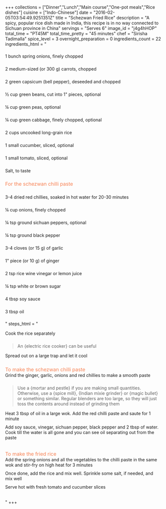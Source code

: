 +++
collections = ["Dinner","Lunch","Main course","One-pot meals","Rice dishes"]
cuisine = ["Indo-Chinese"]
date = "2016-02-05T03:54:49.9251351Z"
title = "Schezwan Fried Rice"
description = "A spicy, popular rice dish made in India, this recipe is in no way connected to Sichuan province in China"
servings = "Serves 6"
image_id = "j4g4hHOP"
total_time = "PT45M"
total_time_pretty = "45 minutes"
chef = "Sirisha Tadimalla"
spice_level = 3
overnight_preparation = 0
ingredients_count = 22
ingredients_html = "<ul style='padding-left: 0; list-style: none;'><li itemprop='recipeIngredient' style='margin: 8px 0px;padding: 8px 0px;'>1 bunch spring onions, finely chopped</li><li itemprop='recipeIngredient' style='margin: 8px 0px;padding: 8px 0px;'>2 medium-sized (or 300 g) carrots, chopped</li><li itemprop='recipeIngredient' style='margin: 8px 0px;padding: 8px 0px;'>2 green capsicum (bell pepper), deseeded and chopped</li><li itemprop='recipeIngredient' style='margin: 8px 0px;padding: 8px 0px;'>½ cup green beans, cut into 1\" pieces, optional</li><li itemprop='recipeIngredient' style='margin: 8px 0px;padding: 8px 0px;'>¼ cup green peas, optional</li><li itemprop='recipeIngredient' style='margin: 8px 0px;padding: 8px 0px;'>¼ cup green cabbage, finely chopped, optional</li><li itemprop='recipeIngredient' style='margin: 8px 0px;padding: 8px 0px;'>2 cups uncooked long-grain rice</li><li itemprop='recipeIngredient' style='margin: 8px 0px;padding: 8px 0px;'>1 small cucumber, sliced, optional</li><li itemprop='recipeIngredient' style='margin: 8px 0px;padding: 8px 0px;'>1 small tomato, sliced, optional</li><li itemprop='recipeIngredient' style='margin: 8px 0px;padding: 8px 0px;'>Salt, to taste</li><li style='margin: 8px 0px;padding: 8px 0px;'><span style='font-size: medium; color: #f78153;'>For the schezwan chilli paste</span></li><li itemprop='recipeIngredient' style='margin: 8px 0px;padding: 8px 0px;'>3-4 dried red chillies, soaked in hot water for 20-30 minutes </li><li itemprop='recipeIngredient' style='margin: 8px 0px;padding: 8px 0px;'>¼ cup onions, finely chopped</li><li itemprop='recipeIngredient' style='margin: 8px 0px;padding: 8px 0px;'>¼ tsp ground sichuan peppers, optional</li><li itemprop='recipeIngredient' style='margin: 8px 0px;padding: 8px 0px;'>¼ tsp ground black pepper</li><li itemprop='recipeIngredient' style='margin: 8px 0px;padding: 8px 0px;'>3-4 cloves (or 15 g) of garlic</li><li itemprop='recipeIngredient' style='margin: 8px 0px;padding: 8px 0px;'>1\" piece (or 10 g) of ginger</li><li itemprop='recipeIngredient' style='margin: 8px 0px;padding: 8px 0px;'>2 tsp rice wine vinegar or lemon juice</li><li itemprop='recipeIngredient' style='margin: 8px 0px;padding: 8px 0px;'>¼ tsp white or brown sugar</li><li itemprop='recipeIngredient' style='margin: 8px 0px;padding: 8px 0px;'>4 tbsp soy sauce</li><li itemprop='recipeIngredient' style='margin: 8px 0px;padding: 8px 0px;'>3 tbsp oil</li></ul>"
steps_html = "<ol style='list-style: none inside; padding-left: 0px;'><li style='padding-bottom: 10px;'><i class='step-track-icon fa fa-square-o'></i><span class='step-text' itemprop='recipeInstructions'>Cook the rice separately</span></li><blockquote>An {electric rice cooker} can be useful</blockquote><li style='padding-bottom: 10px;'><i class='step-track-icon fa fa-square-o'></i><span class='step-text' itemprop='recipeInstructions'>Spread out on a large trap and let it cool</span></li><li style='list-style: none; margin: 8px 0px;padding: 8px 0px;'><span style='font-size: medium; color: #f78153;'>To make the schezwan chilli paste</span><ol style='list-style: none inside; padding-left: 0px;'><li style='padding-bottom: 10px;'><i class='step-track-icon fa fa-square-o'></i><span class='step-text' itemprop='recipeInstructions'>Grind the ginger, garlic, onions and red chillies to make a smooth paste</span></li><blockquote>Use a {mortar and pestle} if you are making small quantities. Otherwise, use a {spice mill}, {Indian mixie grinder} or {magic bullet} or something similar. Regular blenders are too large, so they will just toss the contents around instead of grinding them</blockquote><li style='padding-bottom: 10px;'><i class='step-track-icon fa fa-square-o'></i><span class='step-text' itemprop='recipeInstructions'>Heat 3 tbsp of oil in a large wok. Add the red chilli paste and saute for 1 minute</span></li><li style='padding-bottom: 10px;'><i class='step-track-icon fa fa-square-o'></i><span class='step-text' itemprop='recipeInstructions'>Add soy sauce, vinegar, sichuan pepper, black pepper and 2 tbsp of water. Cook till the water is all gone and you can see oil separating out from the paste</span></li></ol></li><li style='list-style: none; margin: 8px 0px;padding: 8px 0px;'><span style='font-size: medium; color: #f78153;'>To make the fried rice</span><ol style='list-style: none inside; padding-left: 0px;'><li style='padding-bottom: 10px;'><i class='step-track-icon fa fa-square-o'></i><span class='step-text' itemprop='recipeInstructions'>Add the spring onions and all the vegetables to the chilli paste in the same wok and stir-fry on high heat for 3 minutes</span></li><li style='padding-bottom: 10px;'><i class='step-track-icon fa fa-square-o'></i><span class='step-text' itemprop='recipeInstructions'>Once done, add the rice and mix well. Sprinkle some salt, if needed, and mix well</span></li><li style='padding-bottom: 10px;'><i class='step-track-icon fa fa-square-o'></i><span class='step-text' itemprop='recipeInstructions'>Serve hot with fresh tomato and cucumber slices</span></li></ol></li></ol>"
+++
